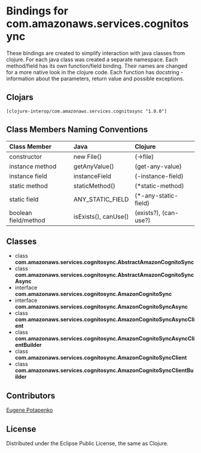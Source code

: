 # Bindings for com.amazonaws.services.cognitosync

These bindings are created to simplify interaction with java classes from clojure.
For each java class was created a separate namespace.
Each method/field has its own function/field binding.
Their names are changed for a more native look in the clojure code. Each function has docstring - information about the parameters, return value and possible exceptions.

## Clojars

```
[clojure-interop/com.amazonaws.services.cognitosync "1.0.0"]
```

## Class Members Naming Conventions

| Class Member | Java | Clojure |
|:--|:--|:--|
| constructor | new File() | (->file) |
| instance method | getAnyValue() | (get-any-value) |
| instance field | instanceField | (-instance-field) |
| static method | staticMethod() | (*static-method) |
| static field | ANY_STATIC_FIELD | (*-any-static-field) |
| boolean field/method | isExists(), canUse() | (exists?), (can-use?) |

## Classes

- class **com.amazonaws.services.cognitosync.AbstractAmazonCognitoSync**
- class **com.amazonaws.services.cognitosync.AbstractAmazonCognitoSyncAsync**
- interface **com.amazonaws.services.cognitosync.AmazonCognitoSync**
- interface **com.amazonaws.services.cognitosync.AmazonCognitoSyncAsync**
- class **com.amazonaws.services.cognitosync.AmazonCognitoSyncAsyncClient**
- class **com.amazonaws.services.cognitosync.AmazonCognitoSyncAsyncClientBuilder**
- class **com.amazonaws.services.cognitosync.AmazonCognitoSyncClient**
- class **com.amazonaws.services.cognitosync.AmazonCognitoSyncClientBuilder**

## Contributors

[Eugene Potapenko](https://github.com/potapenko/)

## License

Distributed under the Eclipse Public License, the same as Clojure.
